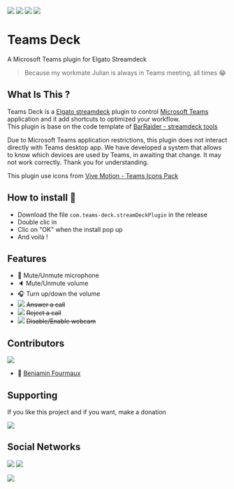 [![](https://badgen.net/badge/c%23/latest/purple)]() [![](https://shields.io/badge/Microsoft-Teams-464EB8?logo=microsoftteams&style=flat&logoColor=white)]()
[![](https://shields.io/badge/Elgato-StreamDeck-darkblue?logo=elgato&style=flat&logoColor=white)]() [![](https://shields.io/badge/Windows-10-0078d4?logo=windows&style=flat&logoColor=white)]()

# Teams Deck
A Microsoft Teams plugin for Elgato Streamdeck
> Because my workmate Julian is always in Teams meeting, all times :joy:

## What Is This ?
Teams Deck is a [Elgato streamdeck](https://www.elgato.com/gaming/stream-deck) plugin to control [Microsoft Teams](https://www.microsoft.com/fr-fr/microsoft-teams/group-chat-software) application and it add shortcuts to optimized your workflow.
\
This plugin is base on the code template of [BarRaider - streamdeck tools](https://github.com/BarRaider/streamdeck-tools)

Due to Microsoft Teams application restrictions, this plugin does not interact directly with Teams desktop app. We have developed a system that allows to know which devices are used by Teams, in awaiting that change. It may not work correctly. Thank you for understanding.

This plugin use icons from [Vive Motion - Teams Icons Pack](https://vivre-motion.com/products/microsoft-teams-rgb-png-shortcut-icons)

## How to install :rocket:
- Download the file `com.teams-deck.streamDeckPlugin` in the release
- Double clic in
- Clic on "OK" when the install pop up
- And voilà !

## Features
 - 🎤 Mute/Unmute microphone
 - 🔈 Mute/Unmute volume
 - 🎧 Turn up/down the volume
 - [![](https://shields.io/badge/-in%20progress-inactive?style=flat-square)]() ~~Answer a call~~
 - [![](https://shields.io/badge/-in%20progress-inactive?style=flat-square)]() ~~Reject a call~~
 - [![](https://shields.io/badge/-in%20progress-inactive?style=flat-square)]() ~~Disable/Enable webcam~~
 
## Contributors
[![](https://badgen.net/github/contributors/BenjaminFourmaux/Teams-Deck)](https://github.com/BenjaminFourmaux/Teams-Deck/graphs/contributors)
- :crown: [Benjamin Fourmaux](https://github.com/BenjaminFourmaux)

## Supporting
If you like this project and if you want, make a donation

[![](https://img.shields.io/badge/PayPal-00457C?style=for-the-badge&logo=paypal&logoColor=white)](https://streamlabs.com/techben-googlefanfr)

## Social Networks
[![](https://img.shields.io/youtube/channel/subscribers/UC6iaEEz7A21SfmGcbImpYDw?color=red&style=social)](https://www.youtube.com/channel/UC6iaEEz7A21SfmGcbImpYDw)
[![](https://img.shields.io/twitter/follow/BFourmaux?style=social)](https://twitter.com/BFourmaux)

[![](http://ForTheBadge.com/images/badges/built-with-love.svg)]()
